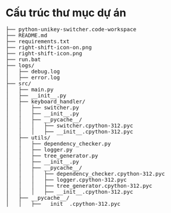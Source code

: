 # Cấu trúc thư mục dự án
<pre>
├── python-unikey-switcher.code-workspace
├── README.md
├── requirements.txt
├── right-shift-icon-on.png
├── right-shift-icon.png
├── run.bat
├── logs/
│   ├── debug.log
│   ├── error.log
├── src/
│   ├── main.py
│   ├── __init__.py
│   ├── keyboard_handler/
│   │   ├── switcher.py
│   │   ├── __init__.py
│   │   ├── __pycache__/
│   │   │   ├── switcher.cpython-312.pyc
│   │   │   ├── __init__.cpython-312.pyc
│   ├── utils/
│   │   ├── dependency_checker.py
│   │   ├── logger.py
│   │   ├── tree_generator.py
│   │   ├── __init__.py
│   │   ├── __pycache__/
│   │   │   ├── dependency_checker.cpython-312.pyc
│   │   │   ├── logger.cpython-312.pyc
│   │   │   ├── tree_generator.cpython-312.pyc
│   │   │   ├── __init__.cpython-312.pyc
│   ├── __pycache__/
│   │   ├── __init__.cpython-312.pyc
</pre>
